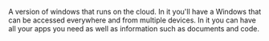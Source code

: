 A version of windows that runs on the cloud. In it you'll have a Windows that can be accessed everywhere and from multiple devices. In it you can have all your apps you need as well as information such as documents and code.
